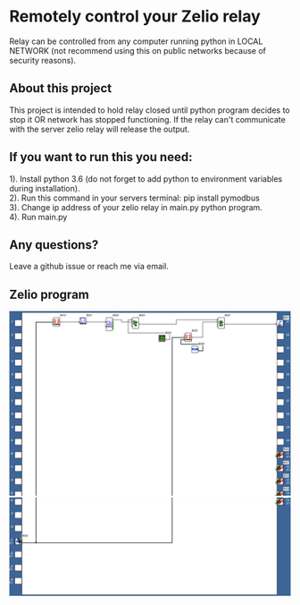 # Remotely control your Zelio relay
Relay can be controlled from any computer running python in LOCAL NETWORK (not recommend using this on public networks because of security reasons). 

 ## About this project
This project is intended to hold relay closed until python program decides to stop it OR network has stopped functioning. If the relay can't communicate with the server zelio relay will release the output.

## If you want to run this you need:
1). Install python 3.6 (do not forget to add python to environment variables during installation).\
2). Run this command in your servers terminal: pip install pymodbus\
3). Change ip address of your zelio relay in main.py python program.\
4). Run main.py

## Any questions?
Leave a github issue or reach me via email.

## Zelio program

![Top](https://raw.githubusercontent.com/tomasvanagas/RemoteZelio/master/Top.png)
![Bottom](https://raw.githubusercontent.com/tomasvanagas/RemoteZelio/master/Bottom.png)
